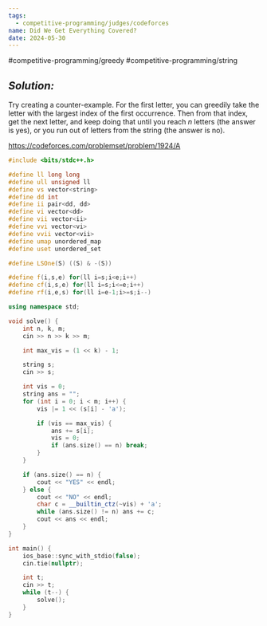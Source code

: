 ```yaml
---
tags:
  - competitive-programming/judges/codeforces
name: Did We Get Everything Covered?
date: 2024-05-30
---
```

#competitive-programming/greedy #competitive-programming/string 
## _Solution:_
Try creating a counter-example. For the first letter, you can greedily take the letter with the largest index of the first occurrence. Then from that index, get the next letter, and keep doing that until you reach $n$ letters (the answer is yes), or you run out of letters from the string (the answer is no).

https://codeforces.com/problemset/problem/1924/A
```cpp
#include <bits/stdc++.h>

#define ll long long
#define ull unsigned ll
#define vs vector<string>
#define dd int
#define ii pair<dd, dd>
#define vi vector<dd>
#define vii vector<ii>
#define vvi vector<vi>
#define vvii vector<vii>
#define umap unordered_map
#define uset unordered_set

#define LSOne(S) ((S) & -(S))

#define f(i,s,e) for(ll i=s;i<e;i++)
#define cf(i,s,e) for(ll i=s;i<=e;i++)
#define rf(i,e,s) for(ll i=e-1;i>=s;i--)

using namespace std;

void solve() {
    int n, k, m;
    cin >> n >> k >> m;

    int max_vis = (1 << k) - 1;

    string s;
    cin >> s;

    int vis = 0;
    string ans = "";
    for (int i = 0; i < m; i++) {
        vis |= 1 << (s[i] - 'a');

        if (vis == max_vis) {
            ans += s[i];
            vis = 0;
            if (ans.size() == n) break;
        }
    }

    if (ans.size() == n) {
        cout << "YES" << endl;
    } else {
        cout << "NO" << endl;
        char c = __builtin_ctz(~vis) + 'a';
        while (ans.size() != n) ans += c;
        cout << ans << endl;
    }
}

int main() {
    ios_base::sync_with_stdio(false);
    cin.tie(nullptr);

    int t;
    cin >> t;
    while (t--) {
        solve();
    }
}
```